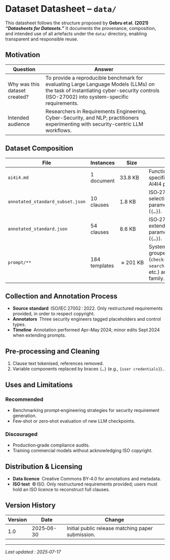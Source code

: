 # Dataset Datasheet – `data/`

This datasheet follows the structure proposed by **Gebru et al. (2021) *“Datasheets for Datasets.”***  It documents the provenance, composition, and intended use of all artefacts under the `data/` directory, enabling transparent and responsible reuse.

## Motivation

| Question                          | Answer                                                                                                                                                                              |
| --------------------------------- | ----------------------------------------------------------------------------------------------------------------------------------------------------------------------------------- |
| Why was this dataset created?     | To provide a reproducible benchmark for evaluating Large Language Models (LLMs) on the task of instantiating cyber-security controls (ISO-27002) into system-specific requirements. |
| Intended audience                 | Researchers in Requirements Engineering, Cyber-Security, and NLP; practitioners experimenting with security-centric LLM workflows.                                                  |

## Dataset Composition

| File                             | Instances     | Size      | Content                                                                                                            |
| -------------------------------- | ------------- | --------- | ------------------------------------------------------------------------------------------------------------------ |
| `ai4i4.md`                       | 1 document    | 33.8 KB   | Functional & domain specification of the AI4I4 pilot system.                                                       |
| `annotated_standard_subset.json` | 10 clauses    | 1.8 KB    | ISO‑27002 clauses selection with parameter placeholders (`{…}`).                                            |
| `annotated_standard.json`        | 54 clauses    | 8.6 KB    | ISO‑27002 clauses extended selection with parameter placeholders (`{…}`).                                            |
| `prompt/**`                      | 184 templates |  ≈ 201 KB | System / user prompts grouped by task (`check‑applicability`, `search‑domain‑elements`, etc.) and by model family. |

## Collection and Annotation Process

* **Source standard** ISO/IEC 27002 : 2022. Only restructured requirements provided, in order to respect copyright.
* **Annotators** Three security engineers tagged placeholders and control types.
* **Timeline** Annotation performed Apr–May 2024; minor edits Sept 2024 when extending prompts.

## Pre‑processing and Cleaning

1. Clause text tokenised, references removed.
2. Variable components replaced by braces `{…}` (e.g., `{user credentials}`)..

## Uses and Limitations

### Recommended

* Benchmarking prompt‑engineering strategies for security requirement generation.
* Few‑shot or zero‑shot evaluation of new LLM checkpoints.

### Discouraged

* Production‑grade compliance audits.
* Training commercial models without acknowledging ISO copyright.

## Distribution & Licensing

* **Data licence** Creative Commons BY‑4.0 for annotations and metadata.
* **ISO text** © ISO. Only restructured requirements provided; users must hold an ISO licence to reconstruct full clauses.

## Version History

| Version | Date       | Change                                            |
| ------- | ---------- | ------------------------------------------------- |
| 1.0     | 2025‑06-30 | Initial public release matching paper submission. |

---

*Last updated : 2025‑07-17*
